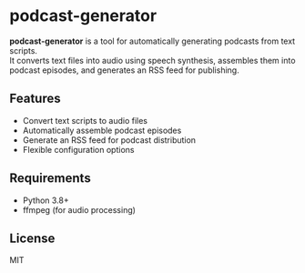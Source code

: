# podcast-generator

**podcast-generator** is a tool for automatically generating podcasts from text scripts.  
It converts text files into audio using speech synthesis, assembles them into podcast episodes, and generates an RSS feed for publishing.

## Features

- Convert text scripts to audio files
- Automatically assemble podcast episodes
- Generate an RSS feed for podcast distribution
- Flexible configuration options

## Requirements

- Python 3.8+
- ffmpeg (for audio processing)

## License

MIT